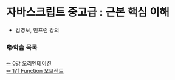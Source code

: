 # 자바스크립트 중고급 : 근본 핵심 이해  
- 김영보, 인프런 강의  

### 📚학습 목록
[✏ 0강 오리엔테이션](https://www.notion.so/2021-07-01-0-3d6f60b4e90344c2897b1f859417c309)  
[✏ 1강 Function 오브젝트](https://www.notion.so/2021-07-02-1-Function-bb580a1992d040c2a2abe1294c83515b)  